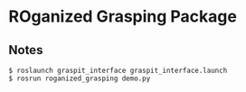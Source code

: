# ROganized Grasping Package

## Notes
```
$ roslaunch graspit_interface graspit_interface.launch
$ rosrun roganized_grasping demo.py
```
